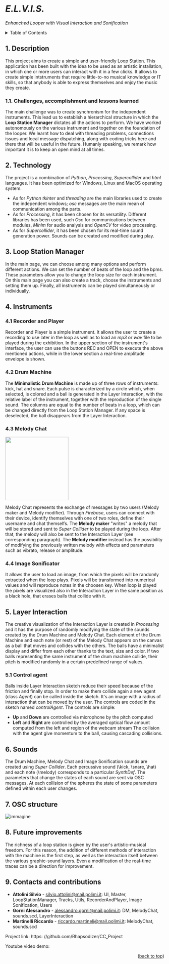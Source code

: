 # *E.L.V.I.S.* <a name="top"></a>
*Enhanched Looper with Visual Interaction and Sonification*

<!-- TABLE OF CONTENTS -->
<details>
  <summary>Table of Contents</summary>
  <ol>
    <li><a href="#description">Description</a></li>
    <ul>
      <li><a href="#cal">Challenges, accomplishment and lessons learned</a></li>
    </ul>
    <li><a href="#technology">Technology</a></li>
      <li><a href="#loop-station">Loop Station Manager</a></li>
      <li><a href="#instruments">Instruments</a></li>
      <ul>
        <li><a href="#RP">Recorder and Player</a></li>
        <li><a href="#DM">Drum Machine</a></li>
        <li><a href="#MC">Melody Chat</a></li>
        <li><a href="#image-sonificator">Image Sonificator</a></li>
      </ul>
      <li><a href="#layer-interaction">Layer Interaction</a></li>
    <ul>
        <li><a href="#control-agent">Control Agent</a></li>
      </ul>
      <li><a href="#sounds">Sounds</a></li>
      <li><a href="#osc">Osc Structures</a></li>
    <li><a href="#future">Future improvements</a></li>
    <li><a href="#contact">Contacts and contributions</a></li>
  </ol>
</details>

## 1. Description <a name="description"></a>

This project aims to create a simple and user-friendly Loop Station. This application has been built with the idea to be used as an artistic installation, in which one or more users can interact with it in a few clicks.
It allows to create simple intstruments that require little-to-no musical knowledge or IT skills, so that anybody is able to express themselves and enjoy the music they create.

### 1.1. Challenges, accomplishment and lessons learned <a name="cal"></a>

The main challenge was to create synchronism for the independent instruments. This lead us to establish a hierarchical structure
in which the **Loop Station Manager** dictates all the actions to perform.
We have worked autonomously on the various instrument and together on the foundation of the looper.
We learnt how to deal with threading problems, connections issues and local message dispatching, along with coding tricks here and there that will be useful in the future. Humanly speaking, we remark how important it is to keep an open mind at all times.

## 2. Technology <a name="technology"></a>

The project is a combination of *Python*, *Processing*, *Supercollider* and *html* languages. It has been optimized for Windows, Linux and MacOS operating system.
- As for *Python* *tkinter* and *threading* are the main libraries used to create the independent windows; *osc* messages are the main mean of communication among the parts.
- As for *Processing*, it has been chosen for its versatility. Different libraries has been used, such *Osc* for communications between modules, *Minim* for audio analysis and *OpenCV* for video processing.
- As for *Supercollider*, it has been chosen for its real-time sound generation power. Sounds can be created and modified during play.

## 3. Loop Station Manager <a name="loop-station"></a>

In the main page, we can choose among many options and perform different actions. We can set the number of beats of the loop and the bpms. These parameters allow you to change the loop size for each instrument. On this main page you can also create a track, choose the instruments and setting them up. Finally, all instruments can be played simultaneously or individually.

## 4. Instruments <a name="instruments"></a>
### 4.1 Recorder and Player <a name="RP"></a>

Recorder and Player is a simple instrument. It allows the user to create a recording to use later in the loop as well as
to load an *mp3* or *wav* file to be played during the exhibition.
In the upper section of the instrument's interface, the user can use the buttons REC and OPEN to execute the above mentioned actions, while in the lower section a real-time amplitude envelope is shown.

### 4.2 Drum Machine <a name="DM"></a>

The **Minimalistic Drum Machine** is made up of three rows of instruments: kick, hat and snare. Each pulse is characterized by a circle which, when selected, is colored and a ball is generated in the Layer Interaction, with the relative label of the instrument, together with the reproduction of the single sound. The columns are equal to the number of beats in a loop, which can be changed directly from the Loop Station Manager. If any space is deselected, the ball disappears from the Layer Interaction.

### 4.3 Melody Chat <a name="MC"></a>

<img src="https://github.com/Rhapsodizer/CC_Project/assets/92687497/a85810c9-faeb-40e4-9280-8dd1debf53e2" width="200">

Melody Chat represents the exchange of messages by two users (Melody maker and Melody modifier). Through *Firebase*, users can connect with their device, identify themselves with one of two roles, define their username and chat themselfs. The **Melody maker** "writes" a melody that will be stored and sent to *Super Collider* to be played during the loop. After that, the melody will also be sent to the Interaction Layer (see corresponding paragraph). The **Melody modifier** instead has the possibility of modifying the previously written melody with effects and parameters such as vibrato, release or amplitude.

### 4.4 Image Sonificator <a name="image-sonificator"></a>

It allows the user to load an image, from which the pixels will be randomly extracted when the loop plays. Pixels will be transformed into numerical values and will reproduce notes in the choosen key. When loop is played the pixels are visualized also in the Interaction Layer in the same position as a black hole, that erases balls that collide with it.

## 5. Layer Interaction <a name="layer-interaction"></a>
The creative visualization of the Interaction Layer is created in *Processing* and it has the purpose of randomly modifying the state of the sounds created by the Drum Machine and Melody Chat. Each element of the Drum Machine and each note (or rest) of the Melody Chat appears on the canvas as a ball that moves and collides with the others. The balls have a minimalist display and differ from each other thanks to the text, size and color. If two balls representing the same instrument of the drum machine collide, their pitch is modified randomly in a certain predefined range of values.

### 5.1 Control agent <a name="control-agent"></a>

Balls inside Layer Interaction sketch reduce their speed because of the friction and finally stop. In order to make them collide again a new agent (class *Agent*) can be called inside the sketch. It's an image with a radius of interaction that can be moved by the user. The controls are coded in the sketch named *controlAgent*. The controls are simple:
+ **Up** and **Down** are controlled via microphone by the pitch computed
+ **Left** and **Right** are controlled by the averaged optical flow amount computed from the left and region of the webcam stream
The collision with the agent give momentum to the ball, causing cascading collisions.

## 6. Sounds <a name="sounds"></a>

The Drum Machine, Melody Chat and Image Sonification sounds are created using *Super Collider*. Each percussive sound (\kick, \snare, \hat) and each note (\melody) corresponds to a particular *SynthDef*. The parameters that change the states of each sound are sent via OSC messages. At each collision of the spheres the state of some parameters defined within each user changes.

## 7. OSC structure <a name="osc"></a>
![immagine](https://github.com/Rhapsodizer/CC_Project/assets/92687497/d2911156-d38a-47f6-970b-1ecb26c28d9c)

## 8. Future improvements <a name="future"></a>

The richness of a loop station is given by the user's artistic-musical freedom. For this reason, the addition of different methods of interaction with the machine is the first step, as well as the interaction itself between the various graphic-sound layers. Even a modification of the real-time traces can be a direction for improvement.

## 9. Contacts and contributions <a name="contact"></a>

- **Attolini Silvio** - silvio.attolini@mail.polimi.it: UI, Master, LoopStationManager, Tracks, Utils, RecorderAndPlayer, Image Sonification, Users
- **Gorni Alessandro** - alessandro.gorni@mail.polimi.it: DM, MelodyChat, sounds.scd, LayerInteraction
- **Martinelli Riccardo** - riccardo.martineli@mail.polimi.it: MelodyChat, sounds.scd

Project link: https: //github.com/Rhapsodizer/CC_Project

Youtube video demo: 

<p align="right">(<a href="#top">back to top</a>)</p>











